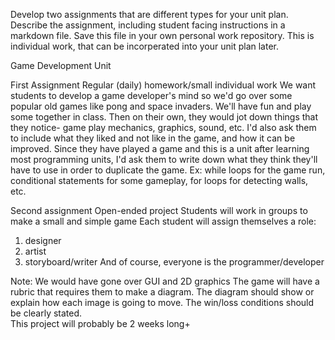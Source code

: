 Develop two assignments that are different types for your unit plan.
Describe the assignment, including student facing instructions in a markdown file. Save this file in your own personal work repository.
This is individual work, that can be incorperated into your unit plan later.

Game Development Unit

First Assignment
Regular (daily) homework/small individual work
We want students to develop a game developer's mind so we'd go over some popular old games like pong and space invaders. We'll have fun and play some together in class. Then on their own, they would jot down things that they notice- game play mechanics, graphics, sound, etc. I'd also ask them to include what they liked and not like in the game, and how it can be improved.
Since they have played a game and this is a unit after learning most programming units, I'd ask them to write down what they think they'll have to use in order to duplicate the game. Ex: while loops for the game run, conditional statements for some gameplay, for loops for detecting walls, etc.



Second assignment 
Open-ended project
Students will work in groups to make a small and simple game
Each student will assign themselves a role:
1. designer
2. artist
3. storyboard/writer
And of course, everyone is the programmer/developer

Note: We would have gone over GUI and 2D graphics
The game will have a rubric that requires them to make a diagram.  The diagram should show or explain how each image is going to move.  The win/loss conditions should be clearly stated.  
This project will probably be 2 weeks long+